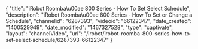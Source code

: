 {
    "title": "iRobot Roomba\u00ae 800 Series - How To Set Select Schedule",
    "description": "iRobot Roomba\u00ae 800 Series - How To Set or Change a Schedule",
    "channelid": "6287393",
    "videoid": "66122347",
    "date_created": "1400529949",
    "date_modified": "1467327528",
    "type": "captivate",
    "layout": "channelVideo",
    "url": "\/irobot\/irobot-roomba-800-series-how-to-set-select-schedule\/6287393-66122347"
}